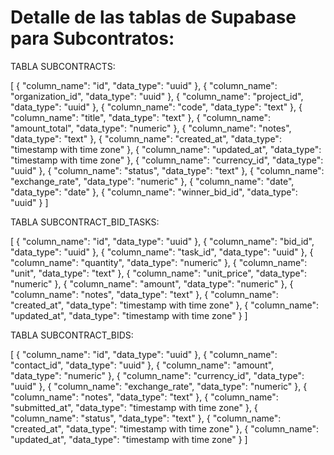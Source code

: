 # Detalle de las tablas de Supabase para Subcontratos:

TABLA SUBCONTRACTS:

[
  {
    "column_name": "id",
    "data_type": "uuid"
  },
  {
    "column_name": "organization_id",
    "data_type": "uuid"
  },
  {
    "column_name": "project_id",
    "data_type": "uuid"
  },
  {
    "column_name": "code",
    "data_type": "text"
  },
  {
    "column_name": "title",
    "data_type": "text"
  },
  {
    "column_name": "amount_total",
    "data_type": "numeric"
  },
  {
    "column_name": "notes",
    "data_type": "text"
  },
  {
    "column_name": "created_at",
    "data_type": "timestamp with time zone"
  },
  {
    "column_name": "updated_at",
    "data_type": "timestamp with time zone"
  },
  {
    "column_name": "currency_id",
    "data_type": "uuid"
  },
  {
    "column_name": "status",
    "data_type": "text"
  },
  {
    "column_name": "exchange_rate",
    "data_type": "numeric"
  },
  {
    "column_name": "date",
    "data_type": "date"
  },
  {
    "column_name": "winner_bid_id",
    "data_type": "uuid"
  }
]

TABLA SUBCONTRACT_BID_TASKS:

[
  {
    "column_name": "id",
    "data_type": "uuid"
  },
  {
    "column_name": "bid_id",
    "data_type": "uuid"
  },
  {
    "column_name": "task_id",
    "data_type": "uuid"
  },
  {
    "column_name": "quantity",
    "data_type": "numeric"
  },
  {
    "column_name": "unit",
    "data_type": "text"
  },
  {
    "column_name": "unit_price",
    "data_type": "numeric"
  },
  {
    "column_name": "amount",
    "data_type": "numeric"
  },
  {
    "column_name": "notes",
    "data_type": "text"
  },
  {
    "column_name": "created_at",
    "data_type": "timestamp with time zone"
  },
  {
    "column_name": "updated_at",
    "data_type": "timestamp with time zone"
  }
]

TABLA SUBCONTRACT_BIDS:

[
  {
    "column_name": "id",
    "data_type": "uuid"
  },
  {
    "column_name": "contact_id",
    "data_type": "uuid"
  },
  {
    "column_name": "amount",
    "data_type": "numeric"
  },
  {
    "column_name": "currency_id",
    "data_type": "uuid"
  },
  {
    "column_name": "exchange_rate",
    "data_type": "numeric"
  },
  {
    "column_name": "notes",
    "data_type": "text"
  },
  {
    "column_name": "submitted_at",
    "data_type": "timestamp with time zone"
  },
  {
    "column_name": "status",
    "data_type": "text"
  },
  {
    "column_name": "created_at",
    "data_type": "timestamp with time zone"
  },
  {
    "column_name": "updated_at",
    "data_type": "timestamp with time zone"
  }
]